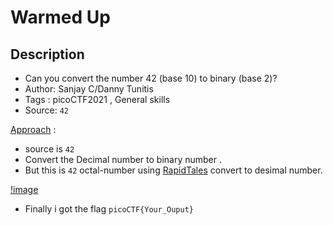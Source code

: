 # Warmed Up

## Description
- Can you convert the number 42 (base 10) to binary (base 2)? 
- Author: Sanjay C/Danny Tunitis
- Tags  : picoCTF2021 , General skills
- Source: `42`

<ins>Approach</ins> :
- source is `42`
- Convert the Decimal number to binary number .
- But this is `42` octal-number using [RapidTales](https://www.rapidtables.com/convert/number/decimal-to-binary.html) convert to desimal number.

[!image](https://cybercrack.net/wp-content/uploads/2019/10/asciitable.png)

- Finally i got the flag `picoCTF{Your_Ouput}`
